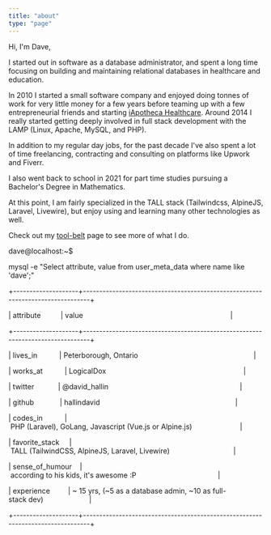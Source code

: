 ```yaml
---
title: "about"
type: "page"
---
```


Hi, I'm Dave,

I started out in software as a database administrator, and spent a long time focusing on building and maintaining relational databases in healthcare and education.

In 2010 I started a small software company and enjoyed doing tonnes of work for very little money for a few years before teaming up with a few entrepreneurial friends and starting <a href="https://iapotheca.com/">iApotheca Healthcare</a>.  Around 2014 I really started getting deeply involved in full stack development with the LAMP (Linux, Apache, MySQL, and PHP).

In addition to my regular day jobs, for the past decade I've also spent a lot of time freelancing, contracting and consulting on platforms like Upwork and Fiverr.

I also went back to school in 2021 for part time studies pursuing a Bachelor's Degree in Mathematics.

At this point, I am fairly specialized in the TALL stack (Tailwindcss, AlpineJS, Laravel, Livewire), but enjoy using and learning many other technologies as well.

Check out my <a href="/tool-belt">tool-belt</a> page to see more of what I do.


<div class="w-full">
    <div class="coding inverse-toggle px-5 pt-4 shadow-lg text-gray-100 text-sm font-mono subpixel-antialiased
              bg-gray-800  pb-6 pt-4 rounded-lg leading-normal overflow-hidden">
		<div class="top mb-2 flex">
			<div class="h-3 w-3 bg-red-500 rounded-full"></div>
			<div class="ml-2 h-3 w-3 rounded-full" style="background-color: #FFC407;"></div>
			<div class="ml-2 h-3 w-3 bg-green-500 rounded-full"></div>
		</div>
		<div class="mt-4 w-full overflow-hidden">
    		<span class="text-green-400 inline">dave@localhost:~$</span>
			<p class="typing items-center pl-2 inline">mysql -e "Select attribute, value from user_meta_data where name like &#039;dave&#039;;"</p>
    		<p class="font-mono typing items-center pl-2 py-0 my-0">+--------------------+--------------------------------------------------------------------------------+</p>
    		<p class="font-mono typing items-center pl-2 py-0 my-0">|&nbsp;attribute&nbsp;&nbsp;&nbsp;&nbsp;&nbsp;&nbsp;&nbsp;&nbsp;&nbsp;&nbsp;|&nbsp;value&nbsp;&nbsp;&nbsp;&nbsp;&nbsp;&nbsp;&nbsp;&nbsp;&nbsp;&nbsp;&nbsp;&nbsp;&nbsp;&nbsp;&nbsp;&nbsp;&nbsp;&nbsp;&nbsp;&nbsp;&nbsp;&nbsp;&nbsp;&nbsp;&nbsp;&nbsp;&nbsp;&nbsp;&nbsp;&nbsp;&nbsp;&nbsp;&nbsp;&nbsp;&nbsp;&nbsp;&nbsp;&nbsp;&nbsp;&nbsp;&nbsp;&nbsp;&nbsp;&nbsp;&nbsp;&nbsp;&nbsp;&nbsp;&nbsp;&nbsp;&nbsp;&nbsp;&nbsp;&nbsp;&nbsp;&nbsp;&nbsp;&nbsp;&nbsp;&nbsp;&nbsp;&nbsp;&nbsp;&nbsp;&nbsp;&nbsp;&nbsp;&nbsp;&nbsp;&nbsp;&nbsp;&nbsp;&nbsp;&nbsp;|</p>
    		<p class="font-mono typing items-center pl-2 py-0 my-0">+--------------------+--------------------------------------------------------------------------------+</p>
            <p class="font-mono typing items-center pl-2 py-0 my-0">|&nbsp;lives_in&nbsp;&nbsp;&nbsp;&nbsp;&nbsp;&nbsp;&nbsp;&nbsp;&nbsp;&nbsp;&nbsp;|&nbsp;Peterborough,&nbsp;Ontario&nbsp;&nbsp;&nbsp;&nbsp;&nbsp;&nbsp;&nbsp;&nbsp;&nbsp;&nbsp;&nbsp;&nbsp;&nbsp;&nbsp;&nbsp;&nbsp;&nbsp;&nbsp;&nbsp;&nbsp;&nbsp;&nbsp;&nbsp;&nbsp;&nbsp;&nbsp;&nbsp;&nbsp;&nbsp;&nbsp;&nbsp;&nbsp;&nbsp;&nbsp;&nbsp;&nbsp;&nbsp;&nbsp;&nbsp;&nbsp;&nbsp;&nbsp;&nbsp;&nbsp;&nbsp;&nbsp;&nbsp;&nbsp;&nbsp;&nbsp;&nbsp;&nbsp;&nbsp;&nbsp;&nbsp;&nbsp;&nbsp;&nbsp;|</p>
            <p class="font-mono typing items-center pl-2 py-0 my-0">|&nbsp;works_at&nbsp;&nbsp;&nbsp;&nbsp;&nbsp;&nbsp;&nbsp;&nbsp;&nbsp;&nbsp;&nbsp;|&nbsp;LogicalDox&nbsp;&nbsp;&nbsp;&nbsp;&nbsp;&nbsp;&nbsp;&nbsp;&nbsp;&nbsp;&nbsp;&nbsp;&nbsp;&nbsp;&nbsp;&nbsp;&nbsp;&nbsp;&nbsp;&nbsp;&nbsp;&nbsp;&nbsp;&nbsp;&nbsp;&nbsp;&nbsp;&nbsp;&nbsp;&nbsp;&nbsp;&nbsp;&nbsp;&nbsp;&nbsp;&nbsp;&nbsp;&nbsp;&nbsp;&nbsp;&nbsp;&nbsp;&nbsp;&nbsp;&nbsp;&nbsp;&nbsp;&nbsp;&nbsp;&nbsp;&nbsp;&nbsp;&nbsp;&nbsp;&nbsp;&nbsp;&nbsp;&nbsp;&nbsp;&nbsp;&nbsp;&nbsp;&nbsp;&nbsp;&nbsp;&nbsp;&nbsp;&nbsp;&nbsp;|</p>
            <p class="font-mono typing items-center pl-2 py-0 my-0">|&nbsp;twitter&nbsp;&nbsp;&nbsp;&nbsp;&nbsp;&nbsp;&nbsp;&nbsp;&nbsp;&nbsp;&nbsp;&nbsp;|&nbsp;@david_hallin&nbsp;&nbsp;&nbsp;&nbsp;&nbsp;&nbsp;&nbsp;&nbsp;&nbsp;&nbsp;&nbsp;&nbsp;&nbsp;&nbsp;&nbsp;&nbsp;&nbsp;&nbsp;&nbsp;&nbsp;&nbsp;&nbsp;&nbsp;&nbsp;&nbsp;&nbsp;&nbsp;&nbsp;&nbsp;&nbsp;&nbsp;&nbsp;&nbsp;&nbsp;&nbsp;&nbsp;&nbsp;&nbsp;&nbsp;&nbsp;&nbsp;&nbsp;&nbsp;&nbsp;&nbsp;&nbsp;&nbsp;&nbsp;&nbsp;&nbsp;&nbsp;&nbsp;&nbsp;&nbsp;&nbsp;&nbsp;&nbsp;&nbsp;&nbsp;&nbsp;&nbsp;&nbsp;&nbsp;&nbsp;&nbsp;&nbsp;|</p>
            <p class="font-mono typing items-center pl-2 py-0 my-0">|&nbsp;github&nbsp;&nbsp;&nbsp;&nbsp;&nbsp;&nbsp;&nbsp;&nbsp;&nbsp;&nbsp;&nbsp;&nbsp;&nbsp;|&nbsp;hallindavid&nbsp;&nbsp;&nbsp;&nbsp;&nbsp;&nbsp;&nbsp;&nbsp;&nbsp;&nbsp;&nbsp;&nbsp;&nbsp;&nbsp;&nbsp;&nbsp;&nbsp;&nbsp;&nbsp;&nbsp;&nbsp;&nbsp;&nbsp;&nbsp;&nbsp;&nbsp;&nbsp;&nbsp;&nbsp;&nbsp;&nbsp;&nbsp;&nbsp;&nbsp;&nbsp;&nbsp;&nbsp;&nbsp;&nbsp;&nbsp;&nbsp;&nbsp;&nbsp;&nbsp;&nbsp;&nbsp;&nbsp;&nbsp;&nbsp;&nbsp;&nbsp;&nbsp;&nbsp;&nbsp;&nbsp;&nbsp;&nbsp;&nbsp;&nbsp;&nbsp;&nbsp;&nbsp;&nbsp;&nbsp;&nbsp;&nbsp;&nbsp;&nbsp;|</p>
            <p class="font-mono typing items-center pl-2 py-0 my-0">|&nbsp;codes_in&nbsp;&nbsp;&nbsp;&nbsp;&nbsp;&nbsp;&nbsp;&nbsp;&nbsp;&nbsp;&nbsp;|&nbsp;PHP&nbsp;(Laravel),&nbsp;GoLang,&nbsp;Javascript&nbsp;(Vue.js&nbsp;or&nbsp;Alpine.js)&nbsp;&nbsp;&nbsp;&nbsp;&nbsp;&nbsp;&nbsp;&nbsp;&nbsp;&nbsp;&nbsp;&nbsp;&nbsp;&nbsp;&nbsp;&nbsp;&nbsp;&nbsp;&nbsp;&nbsp;&nbsp;&nbsp;&nbsp;&nbsp;|</p>
            <p class="font-mono typing items-center pl-2 py-0 my-0">|&nbsp;favorite_stack&nbsp;&nbsp;&nbsp;&nbsp;&nbsp;|&nbsp;TALL&nbsp;(TailwindCSS,&nbsp;AlpineJS,&nbsp;Laravel,&nbsp;Livewire)&nbsp;&nbsp;&nbsp;&nbsp;&nbsp;&nbsp;&nbsp;&nbsp;&nbsp;&nbsp;&nbsp;&nbsp;&nbsp;&nbsp;&nbsp;&nbsp;&nbsp;&nbsp;&nbsp;&nbsp;&nbsp;&nbsp;&nbsp;&nbsp;&nbsp;&nbsp;&nbsp;&nbsp;&nbsp;&nbsp;&nbsp;&nbsp;|</p>
            <p class="font-mono typing items-center pl-2 py-0 my-0">|&nbsp;sense_of_humour&nbsp;&nbsp;&nbsp;&nbsp;|&nbsp;according&nbsp;to&nbsp;his&nbsp;kids,&nbsp;it's&nbsp;awesome&nbsp;:P&nbsp;&nbsp;&nbsp;&nbsp;&nbsp;&nbsp;&nbsp;&nbsp;&nbsp;&nbsp;&nbsp;&nbsp;&nbsp;&nbsp;&nbsp;&nbsp;&nbsp;&nbsp;&nbsp;&nbsp;&nbsp;&nbsp;&nbsp;&nbsp;&nbsp;&nbsp;&nbsp;&nbsp;&nbsp;&nbsp;&nbsp;&nbsp;&nbsp;&nbsp;&nbsp;&nbsp;&nbsp;&nbsp;&nbsp;&nbsp;&nbsp;|</p>
            <p class="font-mono typing items-center pl-2 py-0 my-0">|&nbsp;experience&nbsp;&nbsp;&nbsp;&nbsp;&nbsp;&nbsp;&nbsp;&nbsp;&nbsp;|&nbsp;~&nbsp;15&nbsp;yrs,&nbsp;(~5&nbsp;as&nbsp;a&nbsp;database admin,&nbsp;~10&nbsp;as&nbsp;full-stack&nbsp;dev)&nbsp;&nbsp;&nbsp;&nbsp;&nbsp;&nbsp;&nbsp;&nbsp;&nbsp;&nbsp;&nbsp;&nbsp;&nbsp;&nbsp;&nbsp;&nbsp;&nbsp;&nbsp;&nbsp;&nbsp;&nbsp;&nbsp;&nbsp;|</p>
        	<p class="font-mono typing items-center pl-2 py-0 my-0">+--------------------+--------------------------------------------------------------------------------+</p>
		</div>
    </div>
</div>